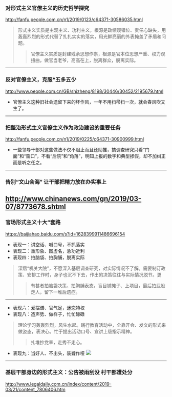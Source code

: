 ### 对形式主义官僚主义的历史哲学探究
http://fanfu.people.com.cn/n1/2019/0123/c64371-30586035.html
>形式主义实质是主观主义、功利主义，根源是政绩观错位、责任心缺失，用轰轰烈烈的形式代替了扎扎实实的落实，用光鲜亮丽的外表掩盖了矛盾和问题。
>>官僚主义实质是封建残余思想作祟，根源是官本位思想严重、权力观扭曲，做官当老爷，高高在上，脱离群众，脱离实际。
---
### 反对官僚主义，克服“五多五少
http://www.people.com.cn/GB/shizheng/8198/30446/30452/2195679.html
- 官僚主义这种旧社会遗留下来的坏作风，一年不用扫帚扫一次，就会春风吹又生了。
---
### 把整治形式主义官僚主义作为政治建设的重要任务
http://fanfu.people.com.cn/n1/2019/0225/c64371-30900999.html
- 一些领导干部对这些做法不仅不阻止而且还助推，搞调查研究只看“门面”和“窗口”，不看“后院”和“角落”，明知上报的数字和典型掺假，却不加纠正而是听之任之。
---
### 告别“文山会海” 让干部把精力放在办实事上
http://www.chinanews.com/gn/2019/03-07/8773678.shtml
---
### 官场形式主义十大“套路
https://baijiahao.baidu.com/s?id=1628399911486696154
- 表现一：讲空话、喊口号，不抓落实
- 表现二：重形象、图虚名，急功近利
- 表现四：拍脑袋、拍胸脯，脱离实际
>深居“机关大院”，不愿深入基层调查研究，对实际情况不了解。需要制订政策、安排工作时，身子也沉不下去，作出的决策往往与实际情况脱节。更
>>有甚者拍脑袋决策、拍胸脯表态，盲目铺摊子、上项目，最后拍屁股走人，留下一堆后遗症。
---
- 表现六：爱摆谱、官气足，迷恋特权
- 表现八：造声势、做样子，忙忙碌碌
>理论学习轰轰烈烈，风生水起。践行教育活动中，全靠开会、发文的形式来做姿态，表决心。忙于提出活动口号、宣讲上级指示精神。
>>扎堆抄党章，走秀不走心。
- 表现九：当好人、不出头，装聋作哑
![](https://pics0.baidu.com/feed/a71ea8d3fd1f41343cf13b9550c31cced3c85e73.jpeg?token=1ce0e08f079a8ccade69aaf90aff2f09)
---
### 基层干部身边的形式主义：公告被雨刮没 村干部遭处分
http://www.legaldaily.com.cn/index/content/2019-03/21/content_7806406.htm